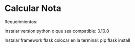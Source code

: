 <h1>Calcular Nota</h1>

Requerimientos:

Instalar version python o que sea compatible: 3.10.8

Instalar framework flask colocar en la terminal: pip flask install
